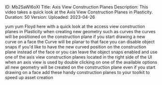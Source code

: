 ID: Mb2SaWI6oXI
Title: Axis View Construction Planes
Description: This video takes a quick look at the Axis View Construction Planes in Plasticity.
Duration: 50
Version: 
Uploaded: 2023-04-26

yum yum Floyd here with a quick look at
the access view construction planes in Plasticity
when creating new geometry
such as curves the curves will be
positioned on the construction plane if
you start drawing a new curve on a face
the Curve will be planar to that face
you can disable object snaps if you'd
like to have the new curved position on
the construction plane instead of the
face or you can leave the object snaps
enabled and use one of the axis view
construction planes located in the right
side of the UI when an axis view is used
by double clicking on one of the
available options all new geometry will
be created on the construction plane
even if you start drawing on a face
add these handy construction planes to
your toolkit to speed up asset creation

